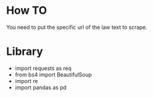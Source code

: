 # How TO
You need to put the specific url of the law text to scrape.

# Library
* import requests as req
* from bs4 import BeautifulSoup
* import re
* import pandas as pd

